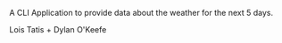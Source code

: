 A CLI Application to provide data about the weather for the next 5 days.

Lois Tatis + Dylan O'Keefe